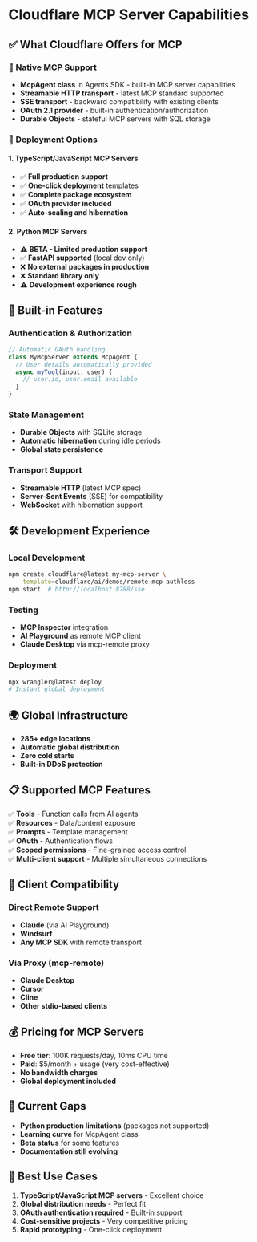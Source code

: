 # Cloudflare MCP Server Capabilities

## ✅ What Cloudflare Offers for MCP

### 🎯 Native MCP Support

- **McpAgent class** in Agents SDK - built-in MCP server capabilities
- **Streamable HTTP transport** - latest MCP standard supported
- **SSE transport** - backward compatibility with existing clients
- **OAuth 2.1 provider** - built-in authentication/authorization
- **Durable Objects** - stateful MCP servers with SQL storage

### 🚀 Deployment Options

#### 1. TypeScript/JavaScript MCP Servers

- ✅ **Full production support**
- ✅ **One-click deployment** templates
- ✅ **Complete package ecosystem**
- ✅ **OAuth provider included**
- ✅ **Auto-scaling and hibernation**

#### 2. Python MCP Servers

- ⚠️ **BETA - Limited production support**
- ✅ **FastAPI supported** (local dev only)
- ❌ **No external packages in production**
- ❌ **Standard library only**
- ⚠️ **Development experience rough**

## 🔧 Built-in Features

### Authentication & Authorization

```typescript
// Automatic OAuth handling
class MyMcpServer extends McpAgent {
  // User details automatically provided
  async myTool(input, user) {
    // user.id, user.email available
  }
}
```

### State Management

- **Durable Objects** with SQLite storage
- **Automatic hibernation** during idle periods
- **Global state persistence**

### Transport Support

- **Streamable HTTP** (latest MCP spec)
- **Server-Sent Events** (SSE) for compatibility
- **WebSocket** with hibernation support

## 🛠️ Development Experience

### Local Development

```bash
npm create cloudflare@latest my-mcp-server \
  --template=cloudflare/ai/demos/remote-mcp-authless
npm start  # http://localhost:8788/sse
```

### Testing

- **MCP Inspector** integration
- **AI Playground** as remote MCP client
- **Claude Desktop** via mcp-remote proxy

### Deployment

```bash
npx wrangler@latest deploy
# Instant global deployment
```

## 🌍 Global Infrastructure

- **285+ edge locations**
- **Automatic global distribution**
- **Zero cold starts**
- **Built-in DDoS protection**

## 📋 Supported MCP Features

✅ **Tools** - Function calls from AI agents  
✅ **Resources** - Data/content exposure  
✅ **Prompts** - Template management  
✅ **OAuth** - Authentication flows  
✅ **Scoped permissions** - Fine-grained access control  
✅ **Multi-client support** - Multiple simultaneous connections

## 🔄 Client Compatibility

### Direct Remote Support

- **Claude** (via AI Playground)
- **Windsurf**
- **Any MCP SDK** with remote transport

### Via Proxy (mcp-remote)

- **Claude Desktop**
- **Cursor**
- **Cline**
- **Other stdio-based clients**

## 💰 Pricing for MCP Servers

- **Free tier**: 100K requests/day, 10ms CPU time
- **Paid**: $5/month + usage (very cost-effective)
- **No bandwidth charges**
- **Global deployment included**

## 🚨 Current Gaps

- **Python production limitations** (packages not supported)
- **Learning curve** for McpAgent class
- **Beta status** for some features
- **Documentation still evolving**

## 🎯 Best Use Cases

1. **TypeScript/JavaScript MCP servers** - Excellent choice
2. **Global distribution needs** - Perfect fit
3. **OAuth authentication required** - Built-in support
4. **Cost-sensitive projects** - Very competitive pricing
5. **Rapid prototyping** - One-click deployment
